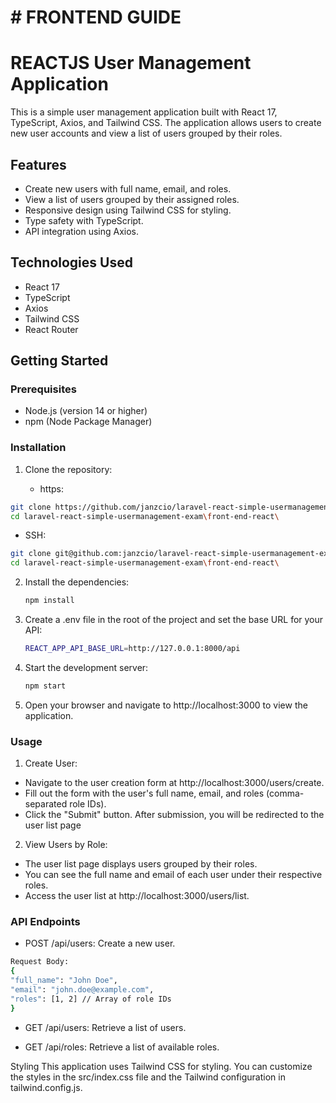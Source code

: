 # # FRONTEND GUIDE
# REACTJS User Management Application

This is a simple user management application built with React 17, TypeScript, Axios, and Tailwind CSS. The application allows users to create new user accounts and view a list of users grouped by their roles.

## Features

- Create new users with full name, email, and roles.
- View a list of users grouped by their assigned roles.
- Responsive design using Tailwind CSS for styling.
- Type safety with TypeScript.
- API integration using Axios.

## Technologies Used

- React 17
- TypeScript
- Axios
- Tailwind CSS
- React Router

## Getting Started

### Prerequisites

- Node.js (version 14 or higher)
- npm (Node Package Manager)

### Installation

1. Clone the repository:

   - https:
  ```bash
  git clone https://github.com/janzcio/laravel-react-simple-usermanagement-exam.git
  cd laravel-react-simple-usermanagement-exam\front-end-react\
  ```
  - SSH:
  ```bash
  git clone git@github.com:janzcio/laravel-react-simple-usermanagement-exam.git
  cd laravel-react-simple-usermanagement-exam\front-end-react\
  ```
2. Install the dependencies:
    ```bash
    npm install
    ```

3. Create a .env file in the root of the project and set the base URL for your API:
    ```bash
    REACT_APP_API_BASE_URL=http://127.0.0.1:8000/api
     ```

4. Start the development server:
    ```bash
    npm start
    ```

5. Open your browser and navigate to http://localhost:3000 to view the application.

### Usage
1. Create User: 
- Navigate to the user creation form at http://localhost:3000/users/create.
- Fill out the form with the user's full name, email, and roles (comma-separated role IDs).
- Click the "Submit" button. After submission, you will be redirected to the user list page

2. View Users by Role: 
- The user list page displays users grouped by their roles.
- You can see the full name and email of each user under their respective roles.
- Access the user list at http://localhost:3000/users/list.

### API Endpoints
- POST /api/users: Create a new user.
 ```bash
Request Body:
{
"full_name": "John Doe",
"email": "john.doe@example.com",
"roles": [1, 2] // Array of role IDs
}
```

- GET /api/users: Retrieve a list of users.

- GET /api/roles: Retrieve a list of available roles.

Styling
This application uses Tailwind CSS for styling. You can customize the styles in the src/index.css file and the Tailwind configuration in tailwind.config.js.
````
